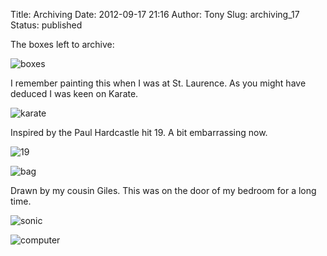 Title: Archiving
Date: 2012-09-17 21:16
Author: Tony
Slug: archiving_17
Status: published

The boxes left to archive:  

![boxes]({static}/images/2012/IMG_20120916_164723.jpg)

I remember painting this when I was at St. Laurence. As you might have deduced I was keen on Karate.  
  
![karate]({static}/images/2012/IMG_20120916_164817.jpg)

Inspired by the Paul Hardcastle hit 19. A bit embarrassing now.  

![19]({static}/images/2012/IMG_20120916_164859.jpg)

![bag]({static}/images/2012/IMG_20120916_164916.jpg)

Drawn by my cousin Giles. This was on the door of my bedroom for a long time.  

![sonic]({static}/images/2012/IMG_20120916_165112.jpg)

![computer]({static}/images/2012/IMG_20120916_165202.jpg)

